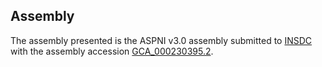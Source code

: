 

Assembly
--------

The assembly presented is the ASPNI v3.0 assembly submitted to
[INSDC](http://www.insdc.org) with the assembly accession
[GCA\_000230395.2](http://www.ebi.ac.uk/ena/data/view/GCA_000230395.2).
